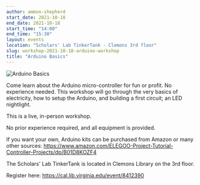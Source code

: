 ```yaml
---
author: ammon-shepherd
start_date: 2021-10-18
end_date: 2021-10-18
start_time: "14:00"
end_time: "15:30"
layout: events
location: "Scholars' Lab TinkerTank - Clemons 3rd floor"
slug: workshop-2021-10-18-arduino-workshop
title: "Arduino Basics"
---
```


![Arduino Basics](/assets/post-media/workshops/arduino.png)

Come learn about the Arduino micro-controller for fun or profit. No experience needed. This workshop will go through the very basics of electricity, how to setup the Arduino, and building a first circuit; an LED nightlight. 

This is a live, in-person workshop. 

No prior experience required, and all equipment is provided.

If you want your own, Arduino kits can be purchased from Amazon or many other sources: https://www.amazon.com/ELEGOO-Project-Tutorial-Controller-Projects/dp/B01D8KOZF4

The Scholars' Lab TinkerTank is located in Clemons Library on the 3rd floor.

Register here: [https://cal.lib.virginia.edu/event/8412390 ](https://cal.lib.virginia.edu/event/8412390)
